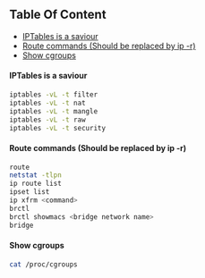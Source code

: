 ## Table Of Content
- [IPTables is a saviour](#iptables-is-a-saviour)
- [Route commands (Should be replaced by ip -r)](#route-commands--should-be-replaced-by-ip--r-)
- [Show cgroups](#show-cgroups)

#### IPTables is a saviour
```sh
iptables -vL -t filter
iptables -vL -t nat
iptables -vL -t mangle
iptables -vL -t raw
iptables -vL -t security
```

#### Route commands (Should be replaced by ip -r)
```sh
route
netstat -tlpn
ip route list
ipset list
ip xfrm <command>
brctl
brctl showmacs <bridge network name>
bridge
```

#### Show cgroups
```sh
cat /proc/cgroups
```
